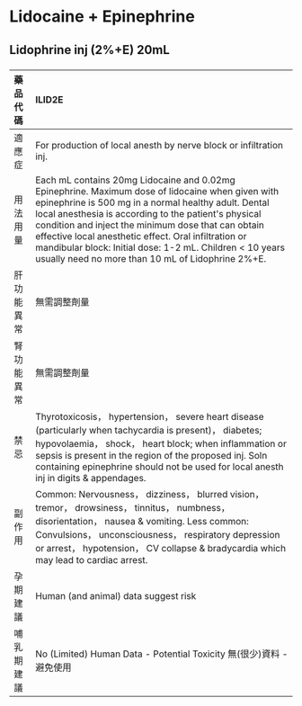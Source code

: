 # Lidocaine + Epinephrine

## Lidophrine inj (2%+E) 20mL

##### 

| 藥品代碼   | ILID2E                                                                                                                                                                                                                                                                                                                                                                                                                                          |
|:-----------|:------------------------------------------------------------------------------------------------------------------------------------------------------------------------------------------------------------------------------------------------------------------------------------------------------------------------------------------------------------------------------------------------------------------------------------------------|
| 適應症     | For production of local anesth by nerve block or infiltration inj.                                                                                                                                                                                                                                                                                                                                                                              |
| 用法用量   | Each mL contains 20mg Lidocaine and 0.02mg Epinephrine. Maximum dose of lidocaine when given with epinephrine is 500 mg in a normal healthy adult. Dental local anesthesia is according to the patient's physical condition and inject the minimum dose that can obtain effective local anesthetic effect. Oral infiltration or mandibular block: Initial dose: 1-2 mL. Children < 10 years usually need no more than 10 mL of Lidophrine 2%+E. |
| 肝功能異常 | 無需調整劑量                                                                                                                                                                                                                                                                                                                                                                                                                                    |
| 腎功能異常 | 無需調整劑量                                                                                                                                                                                                                                                                                                                                                                                                                                    |
| 禁忌       | Thyrotoxicosis， hypertension， severe heart disease (particularly when tachycardia is present)， diabetes; hypovolaemia， shock， heart block; when inflammation or sepsis is present in the region of the proposed inj. Soln containing epinephrine should not be used for local anesth inj in digits & appendages.                                                                                                                           |
| 副作用     | Common: Nervousness， dizziness， blurred vision， tremor， drowsiness， tinnitus， numbness， disorientation， nausea & vomiting. Less common: Convulsions， unconsciousness， respiratory depression or arrest， hypotension， CV collapse & bradycardia which may lead to cardiac arrest.                                                                                                                                                    |
| 孕期建議   | Human (and animal) data suggest risk                                                                                                                                                                                                                                                                                                                                                                                                            |
| 哺乳期建議 | No (Limited) Human Data - Potential Toxicity 無(很少)資料 - 避免使用                                                                                                                                                                                                                                                                                                                                                                            |

